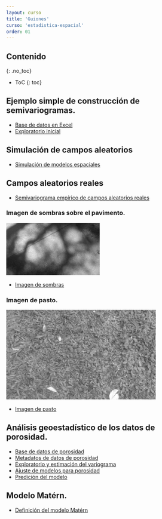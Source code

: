```yaml
---
layout: curso
title: 'Guiones'
curso: 'estadistica-espacial'
order: 01
---
```



## Contenido
{: .no_toc}

* ToC
{: toc}

## Ejemplo simple de construcción de semivariogramas.


 - [Base de datos en Excel](./datos/ejemplo_practico.xlsx)
 - [Exploratorio inicial](./guiones/ejemplo_practico.html)


## Simulación de campos aleatorios

 - [Simulación de modelos espaciales](./guiones/campos_aleatorios.html)

## Campos aleatorios reales

  - [Semivariograma empírico de campos aleatorios reales](./guiones/campos_aleatorios_reales.html)

### Imagen de sombras sobre el pavimento.

  ![](./datos/sombras3.png)

  - [Imagen de sombras](./datos/sombras3.png)

### Imagen de pasto.  

  ![](./datos/pasto1.png)

  - [Imagen de pasto](./datos/pasto1.png)

## Análisis geoestadístico de los datos de porosidad.

  - [Base de datos de porosidad](./datos/ZoneA.dat)
  - [Metadatos de datos de porosidad](./datos/ZoneA_metadata.txt)
  - [Exploratorio y estimación del variograma](./guiones/ZonaA.html)
  - [Ajuste de modelos para porosidad](./guiones/ZonaA2.html)
  - [Predición del modelo](./guiones/ZonaA3.html)

## Modelo Matérn.

  - [Definición del modelo Matérn](.guiones/modeloMatern.html)


<!---
## Análisis exploratorio de señales de wifi y celular

 - [Base de datos en Excel](./datos/datos_taller.xlsx)
 - [Base de datos en formato .csv](./datos/datos_taller.csv)
 - [Exploratorio inicial](./guiones/explora1.html)


## Trabajo con datos de "science journal app"


 - [Modelo Matérn](./guiones/modeloMatérn.html)

## Simulaciones de campos aleatorios exponencial y gaussiano

 - [Simulaciones](./guiones/simulaciones_exp_gauss.html)

## Campos aleatorios reales

 - [Semivariograma empírico de campos aleatorios reales](./guiones/campos_aleatorios_reales.html)

## Construcción de semivariogramas empíricos

 - [Semivariogramas empíricos](./guiones/elevacion2.html)
 - [Datos de elevación](./guiones/elevacion2.txt)
 - [Base de datos luz](./datos/luz.csv)
 - [Base de datos ruido](./datos/ruido.csv)
 - [Uso de datos de Science Journal App](./guiones/datos_sci_jour.html)

## Análisis exploratorio de datos de porosidad

- [Base de datos de porosidad](./datos/ZoneA.dat)
- [Metadatos de datos de porosidad](./datos/ZoneA_metadata.txt)
- [Exploratorio y estimación del variograma](./guiones/ZonaA.html)

## Simulación de campos aleatorios


 - [Simulación de modelos exponencial y gaussiano](./guiones/simulaciones_exp_gauss.html)
 - [Semivariogramas empíricos](./guiones/simulacionCamposAleatorios.html)

## Estimación y predicción de modelos geoestadísticos

 - [Estimación y predicción](./guiones/elevacion3.html)

## Patrones de puntos

 - [Modelización para patrones de puntos](./guiones/patrones_de_puntos.html)

## Modelo Matérn

- [Modelo Matérn (geoR)](./guiones/modeloMatérn.html)
- [Simulación con el modelo Matérn (RandomFields)](./guiones/simulaciones_matern.html)

## Estimación de modelos

- [Estimación de parámetros del variograma](./guiones/ZonaA2.html)

## Estimación de tamaños de muestra

- [Tamaños muestrales](./guiones/Tam_de_muestra.html)

## Predicción de modelos (Kriging)

- [Predicción de modelos](./guiones/ZonaA3.html)

## Estimación de tamaño de muestra (resultados simulación)

- [Tamaños muestrales](./guiones/TamMuestra.html)

## Ejemplo de elevación

- [Base de datos de elevación](./datos/elevacion2.txt)
- [Modelación de datos de elevación](./guiones/elevacion.html)

## Modelo geoestadístico con covariable(s)

- [Base de datos de produción de trigo](./datos/alliance.txt)
- [Modelación con covariable](./guiones/wheat.html)

## Modelo de patrones de puntos.

- [Base de datos de *Hybanthus prunifolius*](./datos/Hp.csv)
- [Ejemplo de patrones de puntos](./guiones/patrones_de_puntos.html)

## Modelos para datos areales

- [Municipios de Antiquia (dbf)](./datos/municipiosAntioq.dbf)
- [Municipios de Antiquia (prj)](./datos/municipiosAntioq.prj)
- [Municipios de Antiquia (shp)](./datos/municipiosAntioq.shp)
- [Municipios de Antiquia (shx)](./datos/municipiosAntioq.shx)
- [Manejo de datos areales](./guiones/datosAreales2.html)

-->
